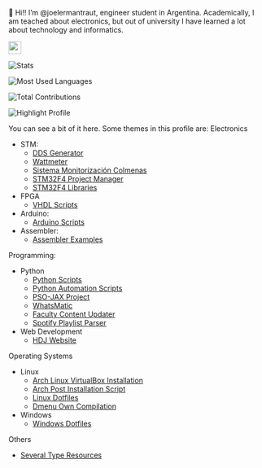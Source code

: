 👋 Hi!! I’m @joelermantraut, engineer student in Argentina. Academically, I am teached about electronics, but out of university I have learned a lot about technology and informatics.

<a href="https://www.linkedin.com/in/joelermantraut/">
    <img height="25" src="https://cdn2.iconfinder.com/data/icons/social-icon-3/512/social_style_3_in-306.png"/>
</a>

![Stats](https://github-readme-stats.vercel.app/api?username=joelermantraut&show_icons=true)

![Most Used Languages](https://github-readme-stats.vercel.app/api/top-langs?username=joelermantraut)

![Total Contributions](https://github-readme-streak-stats.herokuapp.com/?user=zluvsand)

![Highlight Profile](https://github-readme-stats.vercel.app/api/pin/?username=joelermantraut&repo=spotify-playlists-parser)

You can see a bit of it here. Some themes in this profile are:
Electronics
 - STM:
    - [DDS Generator](https://github.com/joelermantraut/DDS-generator)
    - [Wattmeter](https://github.com/joelermantraut/stm32f4-wattmeter)
    - [Sistema Monitorización Colmenas](https://github.com/joelermantraut/sistema_monitorizacion_colmenas)
    - [STM32F4 Project Manager](https://github.com/joelermantraut/stm32f4-project-manager)
    - [STM32F4 Libraries](https://github.com/joelermantraut/librerias-stm32f4)
 - FPGA
    - [VHDL Scripts](https://github.com/joelermantraut/vhdl_scripts)
 - Arduino:
    - [Arduino Scripts](https://github.com/joelermantraut/arduino-scripts)
 - Assembler:
    - [Assembler Examples](https://github.com/joelermantraut/ejercicios-assembler)

Programming:
 - Python
    - [Python Scripts](https://github.com/joelermantraut/python-scripts)
    - [Python Automation Scripts](https://github.com/joelermantraut/automation_scripts)
    - [PSO-JAX Project](https://github.com/joelermantraut/PSO-JAX)
    - [WhatsMatic](https://github.com/joelermantraut/whatsmatic)
    - [Faculty Content Updater](https://github.com/joelermantraut/faculty-content-updater)
    - [Spotify Playlist Parser](https://github.com/joelermantraut/spotify-playlists-parser)
 - Web Development
    - [HDJ Website](https://github.com/joelermantraut/hdj)

Operating Systems
 - Linux
    - [Arch Linux VirtualBox Installation](https://github.com/joelermantraut/arch-linux-virtualbox-installation)
    - [Arch Post Installation Script](https://github.com/joelermantraut/arch-post-installation-script)
    - [Linux Dotfiles](https://github.com/joelermantraut/dotfiles)
    - [Dmenu Own Compilation](https://github.com/joelermantraut/dmenu-own-compilation)
 - Windows
    - [Windows Dotfiles](https://github.com/joelermantraut/windows_dotfiles)

Others
 - [Several Type Resources](https://github.com/joelermantraut/several-type-resources)

<!---
joelermantraut/joelermantraut is a ✨ special ✨ repository because its `README.md` (this file) appears on your GitHub profile.
You can click the Preview link to take a look at your changes.
--->
